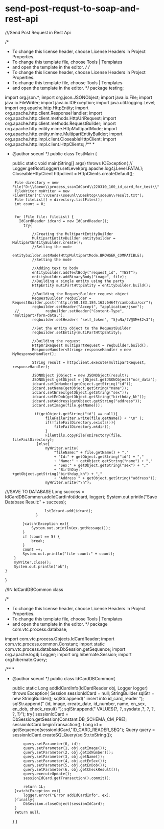 # send-post-requst-to-soap-and-rest-api

///Send Post Request in Rest Api

/*
 * To change this license header, choose License Headers in Project Properties.
 * To change this template file, choose Tools | Templates
 * and open the template in the editor.
 */
 /*
 * To change this license header, choose License Headers in Project Properties.
 * To change this template file, choose Tools | Templates
 * and open the template in the editor.
 */
package testing;

import org.json.*;
import org.json.JSONObject;
import java.io.File;
import java.io.FileWriter;
import java.io.IOException;
import java.util.logging.Level;
import org.apache.http.HttpEntity;
import org.apache.http.client.ResponseHandler;
import org.apache.http.client.methods.HttpUriRequest;
import org.apache.http.client.methods.RequestBuilder;
import org.apache.http.entity.mime.HttpMultipartMode;
import org.apache.http.entity.mime.MultipartEntityBuilder;
import org.apache.http.impl.client.CloseableHttpClient;
import org.apache.http.impl.client.HttpClients;
/**
 *
 * @author soeunl
 */
public class TestMain {
    
    public static void main(String[] args) throws IOException{
//        Logger.getRootLogger().setLevel(org.apache.log4j.Level.FATAL);
        CloseableHttpClient httpclient = HttpClients.createDefault();
        
        File directory = new File("D:\\Soeun\\process_scanIdCard\\220310_100_id_card_for_test\\");  
        FileWriter myWriter = new FileWriter("C:\\Users\\soeunl\\Desktop\\soeun\\result.txt");
        File fileList[] = directory.listFiles();
        int count = 0;
        
        
        for (File file: fileList) {
          IdCardReader idcard = new IdCardReader();
            try{
             
                //Creating the MultipartEntityBuilder
                MultipartEntityBuilder entitybuilder = MultipartEntityBuilder.create();
                //Setting the mode
                entitybuilder.setMode(HttpMultipartMode.BROWSER_COMPATIBLE);
                //Setting the mode

                //Adding text to body
                entitybuilder.addTextBody("request_id", "TEST");
                entitybuilder.addBinaryBody("image", file);
                //Building a single entity using the parts
                HttpEntity mutiPartHttpEntity = entitybuilder.build();
                
                //Building the RequestBuilder request object
                RequestBuilder reqbuilder = RequestBuilder.post("http://68.183.184.163:64647/cambodia/ocr");
                reqbuilder.setHeader("Accept", "application/json");
        //            reqbuilder.setHeader("Content-Type", "multipart/form-data;");
                reqbuilder.setHeader( "self_token", "5}uNa/(V@SM+$2<3");
                
                //Set the entity object to the RequestBuilder
                reqbuilder.setEntity(mutiPartHttpEntity);

                //Building the request
                HttpUriRequest multipartRequest = reqbuilder.build();
                ResponseHandler<String> responseHandler = new MyResponseHandler();

                String result = httpclient.execute(multipartRequest, responseHandler);
                
                JSONObject jObject = new JSONObject(result);
                JSONObject getObject = jObject.getJSONObject("ocr_data");
                idcard.setIdNumber(getObject.getString("id"));
                idcard.setName(getObject.getString("name"));
                idcard.setEnSex(getObject.getString("sex"));
                idcard.setEnDob(getObject.getString("birthday_kh"));
                idcard.setAddress(getObject.getString("address"));
                idcard.setImage(file.getName());
                
                 if(getObject.getString("id") == null){
                      fileFailWriter.write(file.getName() + "\n" );
                      if(!fileFailDirectory.exists()){
                          fileFailDirectory.mkdir();
                      }
                      FileUtils.copyFileToDirectory(file, fileFailDirectory);
                  }else{
                      myWriter.write(
                          "fileName:" + file.getName() + ","
                          + "Id:" + getObject.getString("id") + ","
                          + "Name:" + getObject.getString("name") + "," 
                          + "Sex:" + getObject.getString("sex") + "," 
                          + "BirthDay:" +getObject.getString("birthday_kh") + "," 
                          + "Address " + getObject.getString("address"));
                      myWriter.write("\n");
///SAVE TO DATABASE
                      Long success = IdCardDBCommon.addIdCardInfo(idcard, logger);
                      System.out.println("Save Database Result:" + success);

                      lstIdcard.add(idcard);
                  }
                
            }catch(Exception ex){
                System.out.println(ex.getMessage());
            }
            if (count == 5) {
                break;
            }
            count ++;
            System.out.println("file count:" + count);
        }
        myWriter.close();
        System.out.println("ok");
    }
}

//IN IdCardDBCommon class

/*
 * To change this license header, choose License Headers in Project Properties.
 * To change this template file, choose Tools | Templates
 * and open the template in the editor.
 */
package com.vtc.process.database;

import com.vtc.process.Objects.IdCardReader;
import com.vtc.process.common.Constant;
import static com.vtc.process.database.DbSession.getSequence;
import org.apache.log4j.Logger;
import org.hibernate.Session;
import org.hibernate.Query;

/**
 *
 * @author soeunl
 */
public class IdCardDBCommon{

    public static Long addIdCardInfo(IdCardReader obj, Logger logger) throws Exception{
        Session sessionIdCard = null;
        StringBuilder sqlStr = new StringBuilder();
        sqlStr.append(" insert into id_card_reader ");
        sqlStr.append(" (id, image, create_date, id_number, name, en_sex, en_dob, check_result) ");
        sqlStr.append(" VALUES(?, ?, sysdate ,?, ?, ?, ?, ?)");
        try{
            sessionIdCard = DbSession.getSession(Constant.DB_SCHEMA_CM_PRE);
            sessionIdCard.beginTransaction();
            Long id = getSequence(sessionIdCard,"ID_CARD_READER_SEQ");
            Query query = sessionIdCard.createSQLQuery(sqlStr.toString());
            
            query.setParameter(0, id);
            query.setParameter(1, obj.getImage());
            query.setParameter(2, obj.getIdNumber());
            query.setParameter(3, obj.getName());
            query.setParameter(4, obj.getEnSex());
            query.setParameter(5, obj.getEnDob());
            query.setParameter(6, obj.getCheckResult()); 
            query.executeUpdate();
            sessionIdCard.getTransaction().commit();      
            
            return 1L;
        }catch(Exception ex){
            logger.error("Error addIdCardInfo", ex);
        }finally{
            DbSession.closeObject(sessionIdCard);
        }
        return null;
    }
}


